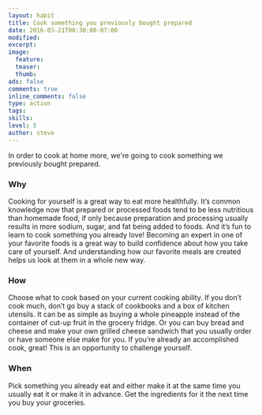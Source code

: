```yaml
---
layout: habit
title: Cook something you previously bought prepared
date: 2016-03-21T08:30:00-07:00
modified:
excerpt: 
image:
  feature:
  teaser:
  thumb:
ads: false
comments: true
inline_comments: false
type: action
tags: 
skills: 
level: 5
author: stevo
---
```


In order to cook at home more, we're going to cook something we previously bought prepared. 

### Why
Cooking for yourself is a great way to eat more healthfully. It’s common knowledge now that prepared or processed foods tend to be less nutritious than homemade food, if only because preparation and processing usually results in more sodium, sugar, and fat being added to foods.
And it’s fun to learn to cook something you already love! Becoming an expert in one of your favorite foods is a great way to build confidence about how you take care of yourself. And understanding how our favorite meals are created helps us look at them in a whole new way.

### How
Choose what to cook based on your current cooking ability. If you don’t cook much, don’t go buy a stack of cookbooks and a box of kitchen utensils. It can be as simple as buying a whole pineapple instead of the container of cut-up fruit in the grocery fridge. Or you can buy bread and cheese and make your own grilled cheese sandwich that you usually order or have someone else make for you. If you’re already an accomplished cook, great! This is an opportunity to challenge yourself.

### When
Pick something you already eat and either make it at the same time you usually eat it or make it in advance. Get the ingredients for it the next time you buy your groceries.